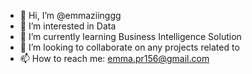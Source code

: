 - 👋 Hi, I’m @emmaziinggg
- 👀 I’m interested in Data
- 🌱 I’m currently learning Business Intelligence Solution
- 💞️ I’m looking to collaborate on any projects related to 
- 📫 How to reach me: emma.pr156@gmail.com

<!---
emmaziinggg/emmaziinggg is a ✨ special ✨ repository because its `README.md` (this file) appears on your GitHub profile.
You can click the Preview link to take a look at your changes.
--->
